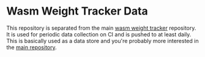 # Wasm Weight Tracker Data

This repository is separated from the main [wasm weight tracker][main]
repository. It is used for periodic data collection on CI and is pushed to at
least daily. This is basically used as a data store and you're probably more
interested in the [main repository][main].

[main]: https://github.com/rustwasm/wasm-weight-tracker
